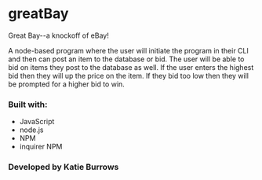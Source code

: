 # greatBay

Great Bay--a knockoff of eBay!

A node-based program where the user will initiate the program in their CLI and then can post an item to the database or bid.  The user will be able to bid on items they post to the database as well.  If the user enters the highest bid then they will up the price on the item.  If they bid too low then they will be prompted for a higher bid to win.

### Built with:
* JavaScript
* node.js
* NPM
* inquirer NPM

### Developed by Katie Burrows


